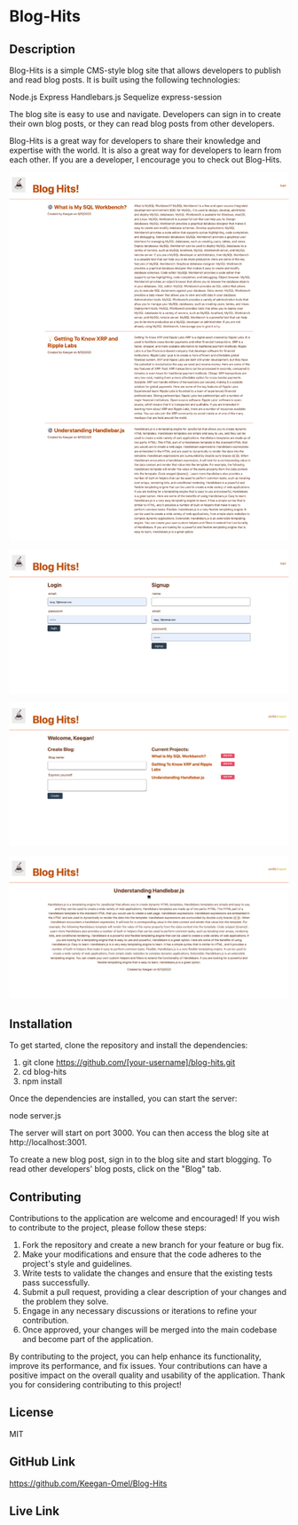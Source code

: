 # Blog-Hits

## Description
Blog-Hits is a simple CMS-style blog site that allows developers to publish and read blog posts. It is built using the following technologies:

Node.js
Express
Handlebars.js
Sequelize
express-session

The blog site is easy to use and navigate. Developers can sign in to create their own blog posts, or they can read blog posts from other developers. 

Blog-Hits is a great way for developers to share their knowledge and expertise with the world. It is also a great way for developers to learn from each other. If you are a developer, I encourage you to check out Blog-Hits.

![Screenshot](./public/image/screencapture-localhost-3001-2023-06-13-19_29_17.png)

![Screenshot](./public/image/screencapture-localhost-3001-login-2023-06-13-19_29_38.png)

![Screenshot](./public/image/screencapture-localhost-3001-profile-2023-06-13-19_50_32.png)

![Screenshot](./public/image/screencapture-localhost-3001-project-7-2023-06-13-19_30_20.png)

## Installation

To get started, clone the repository and install the dependencies:


1. git clone https://github.com/[your-username]/blog-hits.git
2. cd blog-hits
3. npm install

Once the dependencies are installed, you can start the server:

node server.js

The server will start on port 3000. You can then access the blog site at http://localhost:3001.

To create a new blog post, sign in to the blog site and start blogging. To read other developers' blog posts, click on the "Blog" tab.

## Contributing

Contributions to the application are welcome and encouraged! If you wish to contribute to the project, please follow these steps:

1. Fork the repository and create a new branch for your feature or bug fix.
2. Make your modifications and ensure that the code adheres to the project's style and guidelines.
3. Write tests to validate the changes and ensure that the existing tests pass successfully.
4. Submit a pull request, providing a clear description of your changes and the problem they solve.
5. Engage in any necessary discussions or iterations to refine your contribution.
6. Once approved, your changes will be merged into the main codebase and become part of the application.

 By contributing to the project, you can help enhance its functionality, improve its performance, and fix issues. Your contributions can have a positive impact on the overall quality and usability of the application. Thank you for considering contributing to this project!

## License

MIT

## GitHub Link

https://github.com/Keegan-Omel/Blog-Hits

## Live Link



